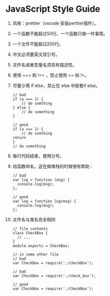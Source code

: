 # JavaScript Style Guide

1. 风格：prettier（vscode 安装perttier插件）。

2. 一个函数不能超过50行，一个函数只做一件事情。

3. 一个文件不能超过250行。

4. 中文必须要英文双引号。

5. 文件名或者变量名须具有描述性。

6. 使用 === 和 !== ，禁止使用 == 和 !=。

7. 尽量少用 if else，禁止在 else 中嵌套if else。

	```
	// bad
	if (a === 1) {
		// do somthing
	} else {
		// do something
	}
	
	// good 
	if (a === 1) {
		// do somthing
	return
	} 
	// do something
	
	```

8. 每行代码结束，使用分号。

9. 给函数命名，这在做堆栈的时候很有帮助：

	```
	// bad
	var log = function (msg) {
	  console.log(msg);
	};
	
	// good
	var log = function log(msg) {
	  console.log(msg);
	};
	```

10. 文件名与类名完全相同

	```
	// file contents
	class CheckBox {
	  // ...
	}
	module.exports = CheckBox;
	
	// in some other file
	// bad
	var CheckBox = require('./checkBox');
	
	// bad
	var CheckBox = require('./check_box');
	
	// good
	var CheckBox = require('./CheckBox');
	
	```
